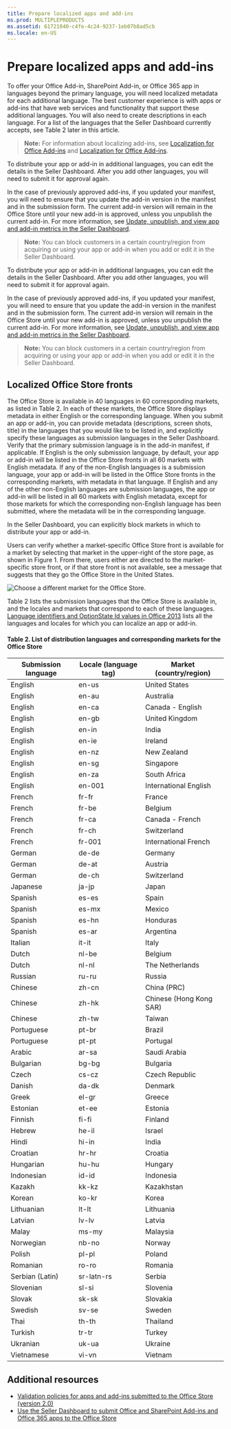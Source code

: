 ```yaml
---
title: Prepare localized apps and add-ins
ms.prod: MULTIPLEPRODUCTS
ms.assetid: 61721040-c4fe-4c24-9237-1eb07b8ad5cb
ms.locale: en-US
---
```






# Prepare localized apps and add-ins




To offer your Office Add-in, SharePoint Add-in, or Office 365 app in languages beyond the primary language, you will need localized metadata for each additional language. The best customer experience is with apps or add-ins that have web services and functionality that support these additional languages. You will also need to create descriptions in each language. For a list of the languages that the Seller Dashboard currently accepts, see Table 2 later in this article.

>**Note:**
>For information about localizing add-ins, see [Localization for Office Add-ins](5a1a1cd7-b716-4597-b51f-fa70357d0833.md) and [Localization for Office Add-ins](907a9189-7ce3-469a-8c87-4cef26f03c73.md). 





To distribute your app or add-in in additional languages, you can edit the details in the Seller Dashboard. After you add other languages, you will need to submit it for approval again. 



In the case of previously approved add-ins, if you updated your manifest, you will need to ensure that you update the add-in version in the manifest and in the submission form. The current add-in version will remain in the Office Store until your new add-in is approved, unless you unpublish the current add-in. For more information, see [Update, unpublish, and view app and add-in metrics in the Seller Dashboard](Update-unpublish-and-view-app-and-add-in-metrics-in-the-Seller-Dashboard.md). 

>**Note:**
>You can block customers in a certain country/region from acquiring or using your app or add-in when you add or edit it in the Seller Dashboard.





To distribute your app or add-in in additional languages, you can edit the details in the Seller Dashboard. After you add other languages, you will need to submit it for approval again. 



In the case of previously approved add-ins, if you updated your manifest, you will need to ensure that you update the add-in version in the manifest and in the submission form. The current add-in version will remain in the Office Store until your new add-in is approved, unless you unpublish the current add-in. For more information, see [Update, unpublish, and view app and add-in metrics in the Seller Dashboard](Update-unpublish-and-view-app-and-add-in-metrics-in-the-Seller-Dashboard.md). 

>**Note:**
>You can block customers in a certain country/region from acquiring or using your app or add-in when you add or edit it in the Seller Dashboard.



## Localized Office Store fronts
The Office Store is available in 40 languages in 60 corresponding markets, as listed in Table 2. In each of these markets, the Office Store displays metadata in either English or the corresponding language. When you submit an app or add-in, you can provide metadata (descriptions, screen shots, title) in the languages that you would like to be listed in, and explicitly specify these languages as submission languages in the Seller Dashboard. Verify that the primary submission language is in the add-in manifest, if applicable. If English is the only submission language, by default, your app or add-in will be listed in the Office Store fronts in all 60 markets with English metadata. If any of the non-English languages  is a submission language, your app or add-in will be listed in the Office Store fronts in the corresponding markets, with metadata in that language. If English and any of the other non-English languages are submission languages, the app or add-in will be listed in all 60 markets with English metadata, except for those markets for which the corresponding non-English language has been submitted, where the metadata will be in the corresponding language.



In the Seller Dashboard, you can explicitly block markets in which to distribute your app or add-in. 



Users can verify whether a market-specific Office Store front is available for a market by selecting that market in the upper-right of the store page, as shown in Figure 1. From there, users either are directed to the market-specific store front, or if that store front is not available, see a message that suggests that they go the Office Store in the United States.

![Choose a different market for the Office Store.](..\media\mod_off15_OfficeStoreChooseMarket.png)




Table 2 lists the submission languages that the Office Store is available in, and the locales and markets that correspond to each of these languages. [Language identifiers and OptionState Id values in Office 2013](http://technet.microsoft.com/en-us/library/cc179219(Office.15).aspx) lists all the languages and locales for which you can localize an app or add-in. 
#### Table 2. List of distribution languages and corresponding markets for the Office Store
|**Submission language**|**Locale (language tag)**|**Market (country/region)**|
|---|---|---|
|English|en-us|United States|
|English|en-au|Australia|
|English|en-ca|Canada - English|
|English|en-gb|United Kingdom|
|English|en-in|India|
|English|en-ie|Ireland|
|English|en-nz|New Zealand|
|English|en-sg|Singapore|
|English|en-za|South Africa|
|English|en-001|International English|
|French|fr-fr|France|
|French|fr-be|Belgium|
|French|fr-ca|Canada - French|
|French|fr-ch|Switzerland|
|French|fr-001|International French|
|German|de-de|Germany|
|German|de-at|Austria|
|German|de-ch|Switzerland|
|Japanese|ja-jp|Japan|
|Spanish|es-es|Spain|
|Spanish|es-mx|Mexico|
|Spanish|es-hn|Honduras|
|Spanish|es-ar|Argentina|
|Italian|it-it|Italy|
|Dutch|nl-be|Belgium|
|Dutch|nl-nl|The Netherlands|
|Russian|ru-ru|Russia|
|Chinese |zh-cn|China (PRC)|
|Chinese |zh-hk|Chinese (Hong Kong SAR)|
|Chinese |zh-tw|Taiwan|
| Portuguese|pt-br|Brazil|
|Portuguese|pt-pt|Portugal|
|Arabic|ar-sa|Saudi Arabia|
|Bulgarian|bg-bg|Bulgaria|
|Czech|cs-cz|Czech Republic|
|Danish|da-dk|Denmark|
|Greek|el-gr|Greece|
|Estonian| et-ee|Estonia|
|Finnish|fi-fi|Finland|
|Hebrew|he-il|Israel|
|Hindi|hi-in|India|
|Croatian|hr-hr|Croatia|
|Hungarian|hu-hu|Hungary|
|Indonesian|id-id|Indonesia|
|Kazakh|kk-kz|Kazakhstan|
|Korean|ko-kr|Korea|
|Lithuanian|lt-lt|Lithuania|
|Latvian|lv-lv|Latvia|
|Malay|ms-my|Malaysia|
|Norwegian|nb-no|Norway|
|Polish|pl-pl|Poland|
|Romanian|ro-ro|Romania|
|Serbian (Latin)|sr-latn-rs|Serbia|
|Slovenian|sl-si|Slovenia|
|Slovak|sk-sk|Slovakia|
|Swedish|sv-se|Sweden|
|Thai|th-th|Thailand|
|Turkish|tr-tr|Turkey|
|Ukranian|uk-ua|Ukraine|
|Vietnamese|vi-vn|Vietnam|



## Additional resources
<a name="bk_addresources"></a>

- [Validation policies for apps and add-ins submitted to the Office Store (version 2.0)](Validation-policies-for-apps-and-add-ins-submitted-to-the-Office-Store-version-2.0.md)
- [Use the Seller Dashboard to submit Office and SharePoint Add-ins and Office 365 apps to the Office Store](Use-the-Seller-Dashboard-to-submit-Office-and-SharePoint-Add-ins-and-Office-365-apps-to-the-Office-Store.md)






